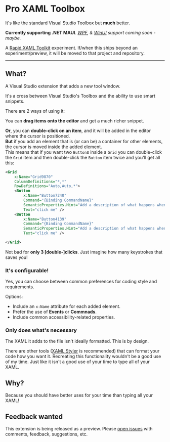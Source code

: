 # Pro XAML Toolbox

It's like the standard Visual Studio Toolbox but **much** better.



**Currently supporting .NET MAUI**. _[WPF](https://github.com/mrlacey/ProXamlToolbox/issues/2), & [WinUI](https://github.com/mrlacey/ProXamlToolbox/issues/1) support coming soon - maybe._

A [Rapid XAML Toolkit](https://github.com/mrlacey/rapid-xaml-toolkit) experiment. If/when this ships beyond an experiment/preview, it will be moved to that project and repository.

---

## What?

A Visual Studio extension that adds a new tool window.

It's a cross between Visual Studio's Toolbox and the ability to use smart snippets.

There are 2 ways of using it:

You can **drag items onto the editor** and get a much richer snippet.

**Or**, you can **double-click on an item**, and it will be added in the editor where the cursor is positioned.  
**But** if you add an element that is (or can be) a container for other elements, the cursor is moved inside the added element.  
This means that if you want two `Button`s inside a `Grid` you can double-click the `Grid` item and then double-click the `Button` item twice and you'll get all this:

```xml
<Grid
    x:Name="Grid9870"
    ColumnDefinitions="*,*"
    RowDefinitions="Auto,Auto,*">
    <Button
        x:Name="Button7240"
        Command="{Binding CommandName}"
        SemanticProperties.Hint="Add a description of what happens when clicked"
        Text="click me" />
    <Button
        x:Name="Button4139"
        Command="{Binding CommandName}"
        SemanticProperties.Hint="Add a description of what happens when clicked"
        Text="click me" />

</Grid>
```

Not bad for **only 3 [double-]clicks**. Just imagine how many keystrokes that saves you!

### It's configurable!

Yes, you can choose between common preferences for coding style and requirements.

Options:

- Include an `x:Name` attribute for each added element.
- Prefer the use of **Events** or **Commnads**.
- Include common accessibility-related properties.

### Only does what's necessary

The XAML it adds to the file isn't ideally formatted. This is by design.

There are other tools ([XAML Styler](https://marketplace.visualstudio.com/items?itemName=TeamXavalon.XAMLStyler) is recommended) that can format your code how you want it. Recreating this functionality wouldn't be a good use of my time. Just like it isn't a good use of your time to type all of your XAML.

## Why?

Because you should have better uses for your time than typing all your XAML!

## Feedback wanted

This extension is being released as a preview. Please [open issues](https://github.com/mrlacey/ProXamlToolbox/issues) with comments, feedback, suggestions, etc.
